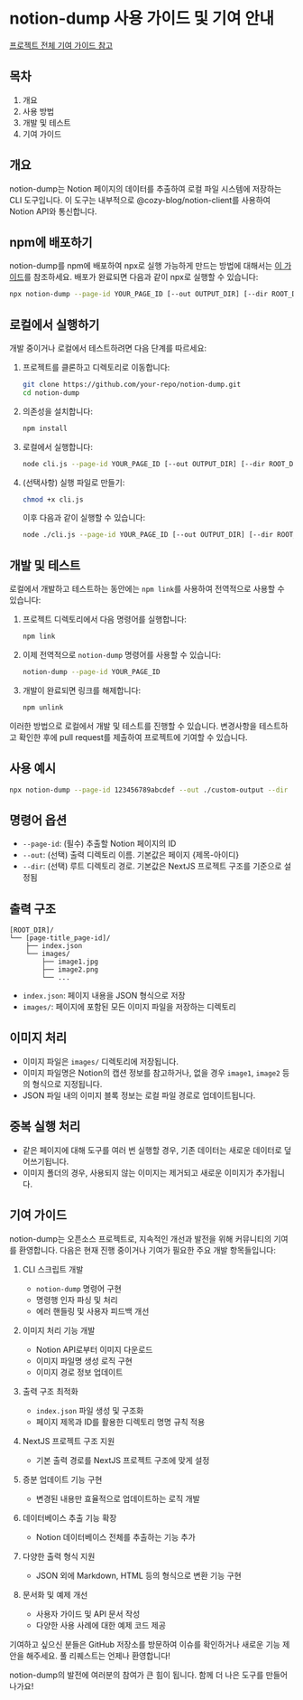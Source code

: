 # notion-dump 사용 가이드 및 기여 안내

[프로젝트 전체 기여 가이드 참고](../../CONTRIBUTING-KR.md)

## 목차

1. 개요
2. 사용 방법
3. 개발 및 테스트
4. 기여 가이드

## 개요

notion-dump는 Notion 페이지의 데이터를 추출하여 로컬 파일 시스템에 저장하는 CLI 도구입니다. 이 도구는 내부적으로 @cozy-blog/notion-client를 사용하여 Notion API와 통신합니다.

## npm에 배포하기

notion-dump를 npm에 배포하여 npx로 실행 가능하게 만드는 방법에 대해서는 [이 가이드](https://deepgram.com/learn/npx-script)를 참조하세요. 배포가 완료되면 다음과 같이 npx로 실행할 수 있습니다:

```bash
npx notion-dump --page-id YOUR_PAGE_ID [--out OUTPUT_DIR] [--dir ROOT_DIR]
```

## 로컬에서 실행하기

개발 중이거나 로컬에서 테스트하려면 다음 단계를 따르세요:

1. 프로젝트를 클론하고 디렉토리로 이동합니다:

   ```bash
   git clone https://github.com/your-repo/notion-dump.git
   cd notion-dump
   ```

2. 의존성을 설치합니다:

   ```bash
   npm install
   ```

3. 로컬에서 실행합니다:

   ```bash
   node cli.js --page-id YOUR_PAGE_ID [--out OUTPUT_DIR] [--dir ROOT_DIR]
   ```

4. (선택사항) 실행 파일로 만들기:
   ```bash
   chmod +x cli.js
   ```
   이후 다음과 같이 실행할 수 있습니다:
   ```bash
   node ./cli.js --page-id YOUR_PAGE_ID [--out OUTPUT_DIR] [--dir ROOT_DIR]
   ```

## 개발 및 테스트

로컬에서 개발하고 테스트하는 동안에는 `npm link`를 사용하여 전역적으로 사용할 수 있습니다:

1. 프로젝트 디렉토리에서 다음 명령어를 실행합니다:

   ```bash
   npm link
   ```

2. 이제 전역적으로 `notion-dump` 명령어를 사용할 수 있습니다:

   ```bash
   notion-dump --page-id YOUR_PAGE_ID
   ```

3. 개발이 완료되면 링크를 해제합니다:
   ```bash
   npm unlink
   ```

이러한 방법으로 로컬에서 개발 및 테스트를 진행할 수 있습니다. 변경사항을 테스트하고 확인한 후에 pull request를 제출하여 프로젝트에 기여할 수 있습니다.

## 사용 예시

```bash
npx notion-dump --page-id 123456789abcdef --out ./custom-output --dir ./my-project/public
```

## 명령어 옵션

- `--page-id`: (필수) 추출할 Notion 페이지의 ID
- `--out`: (선택) 출력 디렉토리 이름. 기본값은 페이지 {제목-아이디}
- `--dir`: (선택) 루트 디렉토리 경로. 기본값은 NextJS 프로젝트 구조를 기준으로 설정됨

## 출력 구조

```
[ROOT_DIR]/
└── [page-title_page-id]/
    ├── index.json
    └── images/
        ├── image1.jpg
        ├── image2.png
        └── ...
```

- `index.json`: 페이지 내용을 JSON 형식으로 저장
- `images/`: 페이지에 포함된 모든 이미지 파일을 저장하는 디렉토리

## 이미지 처리

- 이미지 파일은 `images/` 디렉토리에 저장됩니다.
- 이미지 파일명은 Notion의 캡션 정보를 참고하거나, 없을 경우 `image1`, `image2` 등의 형식으로 지정됩니다.
- JSON 파일 내의 이미지 블록 정보는 로컬 파일 경로로 업데이트됩니다.

## 중복 실행 처리

- 같은 페이지에 대해 도구를 여러 번 실행할 경우, 기존 데이터는 새로운 데이터로 덮어쓰기됩니다.
- 이미지 폴더의 경우, 사용되지 않는 이미지는 제거되고 새로운 이미지가 추가됩니다.

## 기여 가이드

notion-dump는 오픈소스 프로젝트로, 지속적인 개선과 발전을 위해 커뮤니티의 기여를 환영합니다. 다음은 현재 진행 중이거나 기여가 필요한 주요 개발 항목들입니다:

1. CLI 스크립트 개발

   - `notion-dump` 명령어 구현
   - 명령행 인자 파싱 및 처리
   - 에러 핸들링 및 사용자 피드백 개선

2. 이미지 처리 기능 개발

   - Notion API로부터 이미지 다운로드
   - 이미지 파일명 생성 로직 구현
   - 이미지 경로 정보 업데이트

3. 출력 구조 최적화

   - `index.json` 파일 생성 및 구조화
   - 페이지 제목과 ID를 활용한 디렉토리 명명 규칙 적용

4. NextJS 프로젝트 구조 지원

   - 기본 출력 경로를 NextJS 프로젝트 구조에 맞게 설정

5. 증분 업데이트 기능 구현

   - 변경된 내용만 효율적으로 업데이트하는 로직 개발

6. 데이터베이스 추출 기능 확장

   - Notion 데이터베이스 전체를 추출하는 기능 추가

7. 다양한 출력 형식 지원

   - JSON 외에 Markdown, HTML 등의 형식으로 변환 기능 구현

8. 문서화 및 예제 개선
   - 사용자 가이드 및 API 문서 작성
   - 다양한 사용 사례에 대한 예제 코드 제공

기여하고 싶으신 분들은 GitHub 저장소를 방문하여 이슈를 확인하거나 새로운 기능 제안을 해주세요. 풀 리퀘스트는 언제나 환영합니다!

notion-dump의 발전에 여러분의 참여가 큰 힘이 됩니다. 함께 더 나은 도구를 만들어 나가요!
